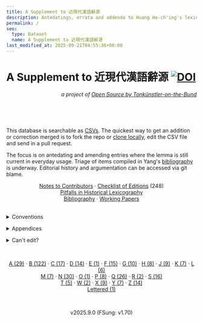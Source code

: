 ```yaml
---
title: A Supplement to 近現代漢語辭源
description: Antedatings, errata and addenda to Huang He-ch'ing's lexicon
permalink: /
seo:
  type: Dataset
  name: A Supplement to 近現代漢語辭源
last_modified_at: 2025-09-21T04:55:36+00:00
---
```

# A Supplement to 近現代漢語辭源 [![DOI](https://t18d.github.io/HuangSupplement/assets/svg/zenodo.15514850.svg)](https://doi.org/10.5281/zenodo.15514850)
<p align="right"><em>a project of <a href="https://t18d.github.io/">Open Source by Tonkünstler-on-the-Bund</a></em></p>
<br>
<br>
<br>
<p>This database is searchable as 
  <a href="https://github.com/t18d/HuangSupplement/tree/main/dict">CSVs</a>. 
  The quickest way to get an addition or correction merged is to fork the repo 
  or <a href="https://github.com/t18d/HuangSupplement/wiki/Clone-the-repo">clone 
  locally</a>, edit the CSV file and send in a pull request.</p>
  
<p>The focus is on antedating and amending entries where the lemma is still 
  current in everyday usage. Triage of items compiled in Yang's <a 
  href="https://github.com/t18d/HuangSupplement/blob/main/Yang%20Ch’ih%20近代漢字詞史研究文獻目錄.csv">bibliography</a>
  is underway. Editorial history and argumentation can be accessed via git 
  blame.</p>

<div align="center">
<a href="https://github.com/t18d/HuangSupplement/wiki/Notes-to-Contributors">Notes to Contributors</a> ·
<a href="https://github.com/t18d/HuangSupplement/wiki/Checklist-of-Editions">Checklist of Editions</a> (248)<br>
<a href="https://t18d.github.io/HuangSupplement/pitfalls/">Pitfalls in Historical Lexicography</a><br>
<a href="https://t18d.github.io/HuangSupplement/bibliography/">Bibliography</a> ·
<a href="https://t18d.github.io/HuangSupplement/papers/">Working Papers</a>
</div>
<br>
<p>
  <details>
    <summary>Conventions</summary>
    <br>
    <ul>
      <li><strong>Abbreviations</strong>
        <ul>
          <li>Adv – adverb</li>
          <li>Asahi – Asahi Shimbun Cross-Search</li>
          <li>aYEAR – ante YEAR</li>
          <li>CC – copula complement</li>
          <li>CHJ – 日本語歴史コーパス</li>
          <li>CS – copula subject</li>
          <li>cYEAR – circa YEAR</li>
          <li>Hathi – HathiTrust</li>
          <li>Koten – 古典ライブラリー</li>
          <li>M1 – 官話<sub>1</sub> in Tai (2017)</li>
          <li>M2 – 官話<sub>2</sub> in Tai (2017)</li>
          <li>M3 – 官話<sub>3</sub> in Tai (2017)</li>
          <li>NDL – 国立国会図書館デジタルコレクション</li>
          <li>NP – noun phrase</li>
          <li>Nikkoku – 日本国語大辞典 (2nd edn)</li>
          <li>PP – preposition phrase</li>
          <li>Prep – preposition</li>
          <li>V – verb</li>
          <li>VCC – verbless clause complement</li>
          <li>VCS – verbless clause subject</li>
          <li>VP – verb phrase</li>
          <li>Yomidasu – Yomiuri Database Service</li>
        </ul>
      </li>
      <li><strong>Solidus</strong>
        <ul>
          <li>This database is designed to be consulted alongside Huang and <em>Han yü ta tz'u tien</em>. A <strong>solidus</strong> ('/') indicates that the infomation is the same as in (1) the previous entry, (2) Huang or (3) <em>Han yü ta tz'u tien</em>.</li>
        </ul>
      </li>
      <li><strong>Lemma</strong>
        <ul>
          <li>To facilitate cross-checking, the arrangement of lemmas is that of Mair et al. (2003) with the following exceptions:
            <ul>
              <li>words whose <strong>head characters</strong> share the same sequence of letters and tone are sorted by subsequent characters;</li>
              <li>in case that fails, they are sorted by the number of <strong>strokes</strong> of the characters concerned.</li>
            </ul>
          </li>
          <li>The <a href="https://t18d.github.io/HuangSupplement/dictionary/#ideograph"><strong>ideographs</strong></a> used are their common form as contained in the character set of the system font on modern computers that is coded as TC, which tends to be the only form attested throughout the period covered here.</li>
          <li><strong>Numerals</strong> following a lemma refer to the different senses of a homonymous word. They form a superset of the senses defined in Huang.</li>
          <li><a href="https://t18d.github.io/HuangSupplement/dictionary/#phonetic-loan">Phonetic</a> <strong>loanwords</strong> and anatomical terms are collected in separate appendices. For loanwords, see <a href="https://t18d.github.io/HuangSupplement/diglossia/">On Diglossia</a>.</li>
          <li>For <strong>obsolete words</strong>, see the <a href="https://t18d.github.io/HuangSupplement/style/">Stylistic Appendix</a>.</li>
        </ul>
      </li>
      <li><strong>Sense</strong>
        <ul>
          <li>Glosses serve to disambiguate and are set in <strong>roman type</strong>.</li>
          <li>Domain classification is set in <strong>italic type</strong>.</li>
        </ul>
      </li>
      <li>Assignment to <strong>Word Class</strong> follows the analysis of Huang–Shi (2016) as corrected in the <a href="https://t18d.github.io/HuangSupplement/grammar/#defining-word">Grammatical Appendix</a>.</li>
      <li><strong>Year</strong>
        <ul>
          <li>The first entry for a lemma represents the first known attestation. When a date is given, it is generally earlier than the earliest quotation in Huang except in the case of <strong>postdating</strong>.</li>
          <li>When the <strong>publication date</strong> and <strong>composition date</strong> of a source differ, the dating styles of the Middle English Dictionary and <a href="https://www.oed.com/discover/dating-middle-english-evidence-in-the-oed/">OED3</a> are adopted.</li>
          <li>When a source has been added from the documentation of <em>Han yü ta tz'u tien</em>, only the <strong>political period</strong> is available. Such fuzzy dating will gradually be replaced by more precise dates.</li>
        </ul>
      </li>
      <li><strong>Quotation</strong>
        <ul>
          <li>To make full-text search possible, the <a href="https://t18d.github.io/HuangSupplement/dictionary/#ideograph"><strong>ideographs</strong></a> used are those contained in the character set of the system font on modern computers that are closest to a diplomatic transcription of the source.</li>
          <li>The <strong>typography</strong> of the source is reproduced to the extent that the resources of HTML allow.</li>
          <li>A <strong>blank</strong> means the scholar who antedated the word didn't supply the evidence in their writings.</li>
          <li>A <strong>question mark</strong> ('?') means the word has not been found in the source cited by the scholar who antedated the word.</li>
          <li>For traditional <strong>critical symbols</strong>, see <a href="https://archive.org/details/textualcriticismandeditorialtechniquemartinwestl./">West (1973)</a>.</li>
        </ul>
      </li>
      <li><strong>Source</strong>
        <ul>
          <li><a href="https://t18d.github.io/HuangSupplement/dictionary/#evidence-dictionary"><strong>Dictionary evidence</strong></a> is treated as a primary rather than secondary source, and represents one single attestation instead of a statement about contemporary usage.</li>
          <li>When the earliest source for a lemma is written by a non-native speaker, a <strong>second quotation</strong> from the earliest native source is added if one does not exist in Huang.</li>
          <li>A <strong>plus sign</strong> ('+') following a source means the word is also attested in at least one other source dating from the same year.</li>
          <li>A <strong>question mark</strong> ('?') means the scholar who antedated the word didn't supply the source in their writings.</li>
          <li>A <strong>question mark</strong> ('?') following a source means the scholar who antedated the word didn't clearly specify the source in their writings and that the one given here was inferred from their bibliography.</li>
        </ul>
      </li>
    </ul>
  </details>
</p>

<p>
  <details>
    <summary>Appendices</summary>
    <br>
    <ul>
      <li><a href="https://t18d.github.io/HuangSupplement/style/">A Stylistic Appendix</a></li>
      <li><a href="https://t18d.github.io/HuangSupplement/grammar/">A Grammatical Appendix</a></li>
      <li><a href="https://t18d.github.io/HuangSupplement/orthography/">An Orthographic Appendix</a></li>
      <li><a href="https://t18d.github.io/HuangSupplement/diglossia/">On Diglossia</a></li>
      <li><a href="https://t18d.github.io/HuangSupplement/obsolete/">Obsolete Words</a></li>
      <li><a href="https://github.com/t18d/HuangSupplement/blob/main/scratch/anatomy.csv">Anatomical Terms</a></li>
      <li><a href="https://github.com/t18d/HuangSupplement/blob/main/scratch/loanwords.csv">Loanwords</a></li>
    </ul>
  </details>
</p>

<p>
  <details>
    <summary>Can't edit?</summary>
    <br>
    <ul>
      <li>If you are in a place with internet restrictions, contact your local authorities and ask them to unblock the site for you. In the meantime, you can send the contributions to <span class="email">67616464787179717a6054607b7a7f617a6760787166397b7a39607c713976617a703a777b79</span>.</li>
    </ul>
  </details>
</p>
<br>
<p align="center">
<a href="https://t18d.github.io/HuangSupplement/a/">A (29)</a> ·
<a href="https://t18d.github.io/HuangSupplement/b/">B (122)</a> ·
<a href="https://t18d.github.io/HuangSupplement/c/">C (17)</a> ·
<a href="https://t18d.github.io/HuangSupplement/d/">D (14)</a> ·
<a href="https://t18d.github.io/HuangSupplement/e/">E (1)</a> ·
<a href="https://t18d.github.io/HuangSupplement/f/">F (15)</a> ·
<a href="https://t18d.github.io/HuangSupplement/g/">G (10)</a> ·
<a href="https://t18d.github.io/HuangSupplement/h/">H (8)</a> ·
<a href="https://t18d.github.io/HuangSupplement/j/">J (9)</a> ·
<a href="https://t18d.github.io/HuangSupplement/k/">K (7)</a> ·
<a href="https://t18d.github.io/HuangSupplement/l/">L (6)</a>
<br>
<a href="https://t18d.github.io/HuangSupplement/m/">M (7)</a> ·
<a href="https://t18d.github.io/HuangSupplement/n/">N (30)</a> ·
<a href="https://t18d.github.io/HuangSupplement/o/">O (1)</a> ·
<a href="https://t18d.github.io/HuangSupplement/p/">P (8)</a> ·
<a href="https://t18d.github.io/HuangSupplement/q/">Q (26)</a> ·
<a href="https://t18d.github.io/HuangSupplement/r/">R (2)</a> ·
<a href="https://t18d.github.io/HuangSupplement/s/">S (16)</a>
<br>
<a href="https://t18d.github.io/HuangSupplement/t/">T (5)</a> ·
<a href="https://t18d.github.io/HuangSupplement/w/">W (2)</a> ·
<a href="https://t18d.github.io/HuangSupplement/x/">X (9)</a> ·
<a href="https://t18d.github.io/HuangSupplement/y/">Y (7)</a> ·
<a href="https://t18d.github.io/HuangSupplement/z/">Z (14)</a>
<br>
<a href="https://t18d.github.io/HuangSupplement/letter/">Lettered (1)</a>
</p>
<br>
<p align="center">
  v2025.9.0 (FSung: v1.70)
</p>
